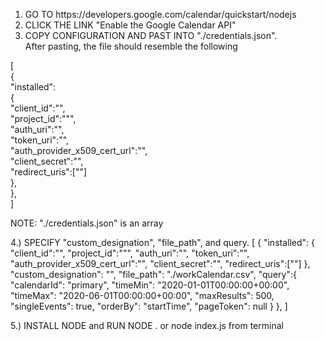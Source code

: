 <ol>
<li> GO TO https://developers.google.com/calendar/quickstart/nodejs</li>
<li> CLICK THE LINK "Enable the Google Calendar API" </li>
<li> COPY CONFIGURATION AND PAST INTO "./credentials.json".<br/> After pasting, the file should resemble the following</li>
</ol>


[<br/>
   {<br/>
    "installed":<br/>
    {<br/>
      "client_id":"",<br/>
      "project_id":""",<br/>
      "auth_uri":"",<br/>
      "token_uri":"",<br/>
      "auth_provider_x509_cert_url":"",<br/>
      "client_secret":"",<br/>
      "redirect_uris":[""]<br/>
    },<br/>
  },<br/>
]

NOTE: "./credentials.json" is an array

4.) SPECIFY "custom_designation", "file_path", and query.
[
    {
        "installed":
        {
          "client_id":"",
          "project_id":""",
          "auth_uri":"",
          "token_uri":"",
          "auth_provider_x509_cert_url":"",
          "client_secret":"",
          "redirect_uris":[""]
        },
        "custom_designation": "",
        "file_path": "./workCalendar.csv",
        "query":{
          "calendarId": "primary",
          "timeMin": "2020-01-01T00:00:00+00:00",
          "timeMax": "2020-06-01T00:00:00+00:00",
          "maxResults": 500,
          "singleEvents": true,
          "orderBy": "startTime",
          "pageToken": null
        }
    },
]

5.) INSTALL NODE and RUN NODE . or node index.js from terminal